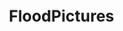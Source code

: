 ---
title: FloodPictures
crosslinks:
- raining
- woahdude
- nonononoyes
- farpeoplehate
- AskReddit
- nycpics
---